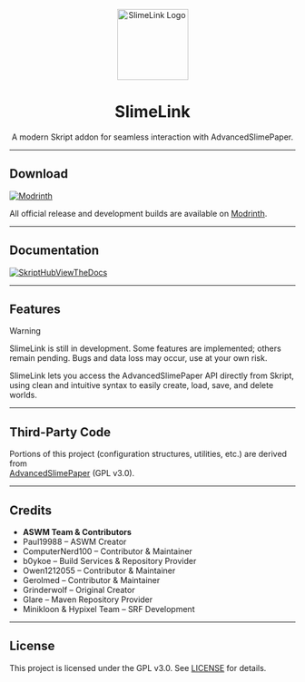 <p align="center"><img width="125px" src="./public/SlimeBlock.png" alt="SlimeLink Logo"></p>

<h1 align="center">SlimeLink</h1>
<p align="center">A modern Skript addon for seamless interaction with AdvancedSlimePaper.</p>

---
## Download

[![Modrinth](https://img.shields.io/badge/Modrinth-SlimeLink-brightgreen?logo=modrinth&style=for-the-badge)](https://modrinth.com/plugin/slimelink)

All official release and development builds are available on [Modrinth](https://modrinth.com/plugin/slimelink).

---

## Documentation

[![SkriptHubViewTheDocs](http://skripthub.net/static/addon/ViewTheDocsButton.png)](http://skripthub.net/docs/?addon=SlimeLink)

---

## Features

> [!WARNING]
> SlimeLink is still in development. Some features are implemented; others remain pending. Bugs and data loss may occur,
> use at your own risk.

SlimeLink lets you access the AdvancedSlimePaper API directly from Skript,
using clean and intuitive syntax to easily create, load, save, and delete worlds.

---

## Third-Party Code

Portions of this project (configuration structures, utilities, etc.) are derived from  
[AdvancedSlimePaper](https://github.com/InfernalSuite/AdvancedSlimePaper) (GPL v3.0).

---

## Credits

- **ASWM Team & Contributors**
- Paul19988 – ASWM Creator
- ComputerNerd100 – Contributor & Maintainer
- b0ykoe – Build Services & Repository Provider
- Owen1212055 – Contributor & Maintainer
- Gerolmed – Contributor & Maintainer
- Grinderwolf – Original Creator
- Glare – Maven Repository Provider
- Minikloon & Hypixel Team – SRF Development

---

## License

This project is licensed under the GPL v3.0. See [LICENSE](https://github.com/danielmillar/SlimeLink/blob/master/LICENSE) for details.
